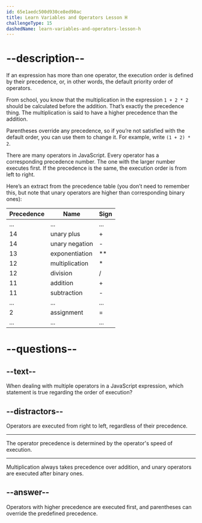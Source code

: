 ```yaml
---
id: 65e1aedc500d930ce8ed90ac
title: Learn Variables and Operators Lesson H
challengeType: 15
dashedName: learn-variables-and-operators-lesson-h
---
```

# --description--

If an expression has more than one operator, the execution order is defined by their precedence, or, in other words, the default priority order of operators.

From school, you know that the multiplication in the expression `1 + 2 * 2` should be calculated before the addition. That’s exactly the precedence thing. The multiplication is said to have a higher precedence than the addition.

Parentheses override any precedence, so if you’re not satisfied with the default order, you can use them to change it. For example, write `(1 + 2) * 2`.

There are many operators in JavaScript. Every operator has a corresponding precedence number. The one with the larger number executes first. If the precedence is the same, the execution order is from left to right.

Here’s an extract from the precedence table (you don’t need to remember this, but note that unary operators are higher than corresponding binary ones):

| Precedence | Name             | Sign |
|------------|------------------|------|
| ...        | ...              | ...  |
| 14         | unary plus       | +    |
| 14         | unary negation   | -    |
| 13         | exponentiation   | **   |
| 12         | multiplication   | *    |
| 12         | division         | /    |
| 11         | addition         | +    |
| 11         | subtraction      | -    |
| ...        | ...              | ...  |
| 2          | assignment       | =    |
| ...        | ...              | ...  |



# --questions--

## --text--

When dealing with multiple operators in a JavaScript expression, which statement is true regarding the order of execution?

## --distractors--

Operators are executed from right to left, regardless of their precedence.

---

The operator precedence is determined by the operator's speed of execution.

---

Multiplication always takes precedence over addition, and unary operators are executed after binary ones.

## --answer--

Operators with higher precedence are executed first, and parentheses can override the predefined precedence.

